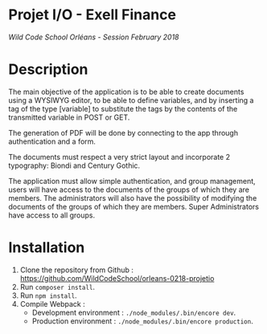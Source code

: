 # Projet I/O - Exell Finance
*Wild Code School Orléans - Session February 2018*

# Description

The main objective of the application is to be able to create documents using a WYSIWYG editor, to be able to define variables, and by inserting a tag of the type [variable] to substitute the tags by the contents of the transmitted variable in POST or GET.

The generation of PDF will be done by connecting to the app through authentication and a form.

The documents must respect a very strict layout and incorporate 2 typography: Biondi and Century Gothic.

The application must allow simple authentication, and group management, users will have access to the documents of the groups of which they are members. The administrators will also have the possibility of modifying the documents of the groups of which they are members. Super Administrators have access to all groups.

# Installation

1. Clone the repository from Github : https://github.com/WildCodeSchool/orleans-0218-projetio
2. Run `composer install`.
3. Run `npm install`.
4. Compile Webpack :
    - Development environment : `./node_modules/.bin/encore dev`.
    - Production environment : `./node_modules/.bin/encore production`.


